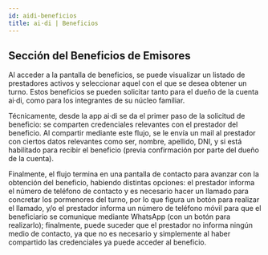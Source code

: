 ```yaml
---
id: aidi-beneficios
title: ai·di | Beneficios
---
```


## Sección del Beneficios de Emisores
Al acceder a la pantalla de beneficios, se puede visualizar un listado de prestadores activos y seleccionar aquel con el que se desea obtener un turno. Estos beneficios se pueden solicitar tanto para el dueño de la cuenta ai·di, como para los integrantes de su núcleo familiar. 

Técnicamente, desde la app ai·di se da el primer paso de la solicitud de beneficio: se comparten credenciales relevantes con el prestador del beneficio. Al compartir mediante este flujo, se le envía un mail al prestador con ciertos datos relevantes como ser, nombre, apellido, DNI, y si está habilitado para recibir el beneficio (previa confirmación por parte del dueño de la cuenta).

Finalmente, el flujo termina en una pantalla de contacto para avanzar con la obtención del beneficio, habiendo distintas opciones:
el prestador informa el número de teléfono de contacto y es necesario hacer un llamado para concretar los pormenores del turno, por lo que figura un botón para realizar el llamado,
y/o el prestador informa un número de teléfono móvil para que el beneficiario se comunique mediante WhatsApp (con un botón para realizarlo);
finalmente, puede suceder que el prestador no informa ningún medio de contacto, ya que no es necesario y simplemente al haber compartido las credenciales ya puede acceder al beneficio.